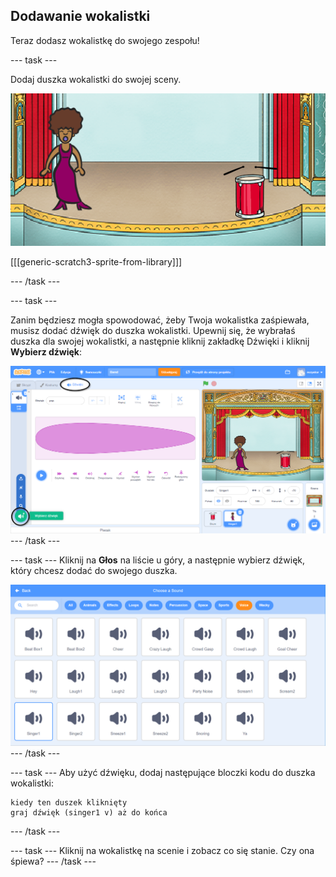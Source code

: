 ## Dodawanie wokalistki

Teraz dodasz wokalistkę do swojego zespołu!

\--- task \---

Dodaj duszka wokalistki do swojej sceny.

![zrzut ekranu](images/band-singer-mic.png)

[[[generic-scratch3-sprite-from-library]]]

\--- /task \---

\--- task \---

Zanim będziesz mogła spowodować, żeby Twoja wokalistka zaśpiewała, musisz dodać dźwięk do duszka wokalistki. Upewnij się, że wybrałaś duszka dla swojej wokalistki, a następnie kliknij zakładkę Dźwięki i kliknij **Wybierz dźwięk**:

![zrzut ekranu](images/band-import-sound-annotated.png) \--- /task \---

\--- task \--- Kliknij na **Głos** na liście u góry, a następnie wybierz dźwięk, który chcesz dodać do swojego duszka.

![zrzut ekranu](images/band-choose-sound.png) \--- /task \---

\--- task \--- Aby użyć dźwięku, dodaj następujące bloczki kodu do duszka wokalistki:

```blocks3
kiedy ten duszek kliknięty
graj dźwięk (singer1 v) aż do końca
```

\--- /task \---

\--- task \--- Kliknij na wokalistkę na scenie i zobacz co się stanie. Czy ona śpiewa? \--- /task \---